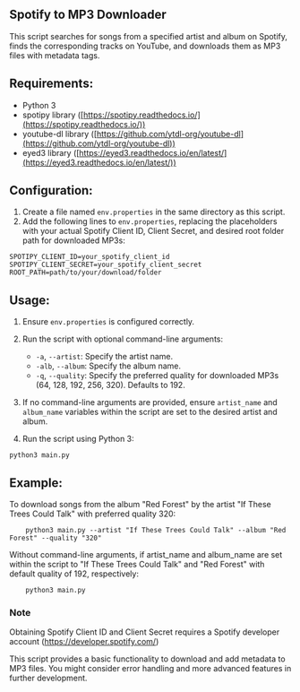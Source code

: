 ## Spotify to MP3 Downloader

This script searches for songs from a specified artist and album on Spotify, finds the corresponding tracks on YouTube, and downloads them as MP3 files with metadata tags.

## **Requirements:**

* Python 3
* spotipy library ([https://spotipy.readthedocs.io/](https://spotipy.readthedocs.io/))
* youtube-dl library ([https://github.com/ytdl-org/youtube-dl](https://github.com/ytdl-org/youtube-dl))
* eyed3 library ([https://eyed3.readthedocs.io/en/latest/](https://eyed3.readthedocs.io/en/latest/))

## **Configuration:**

1. Create a file named `env.properties` in the same directory as this script.
2. Add the following lines to `env.properties`, replacing the placeholders with your actual Spotify Client ID, Client Secret, and desired root folder path for downloaded MP3s:
```
SPOTIPY_CLIENT_ID=your_spotify_client_id
SPOTIPY_CLIENT_SECRET=your_spotify_client_secret
ROOT_PATH=path/to/your/download/folder
```

## **Usage:**

1. Ensure `env.properties` is configured correctly.
2. Run the script with optional command-line arguments:

   * `-a`, `--artist`: Specify the artist name.
   * `-alb`, `--album`: Specify the album name.
   * `-q`, `--quality`: Specify the preferred quality for downloaded MP3s (64, 128, 192, 256, 320). Defaults to 192.

3. If no command-line arguments are provided, ensure `artist_name` and `album_name` variables within the script are set to the desired artist and album.
4. Run the script using Python 3:

```
python3 main.py
```

## **Example:**

To download songs from the album "Red Forest" by the artist "If These Trees Could Talk" with preferred quality 320:
```
    python3 main.py --artist "If These Trees Could Talk" --album "Red Forest" --quality "320"
```

Without command-line arguments, if artist_name and album_name are set within the script to "If These Trees Could Talk" and "Red Forest" with default quality of 192, respectively:
```
    python3 main.py
```

### Note
Obtaining Spotify Client ID and Client Secret requires a Spotify developer account (https://developer.spotify.com/)

This script provides a basic functionality to download and add metadata to MP3 files. You might consider error handling and more advanced features in further development.
